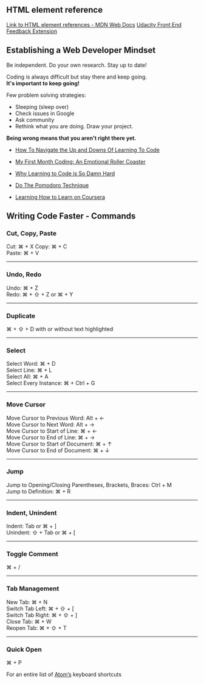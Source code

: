 ## HTML element reference

[Link to HTML element references - MDN Web Docs](https://developer.mozilla.org/en-US/docs/Web/HTML/Element)
[Udacity Front End Feedback Extension](https://chrome.google.com/webstore/detail/udacity-front-end-feedbac/melpgahbngpgnbhhccnopmlmpbmdaeoi)

## Establishing a Web Developer Mindset

Be independent. Do your own research. Stay up to date!

   Coding is always difficult but stay there and keep going.  
   **It's important to keep going!**  

Few problem solving strategies:

- Sleeping (sleep over)
- Check issues in Google
- Ask community
- Rethink what you are doing. Draw your project.

**Being wrong means that you aren't right there yet.**

- [How To Navigate the Up and Downs Of Learning To Code](http://bit.ly/2pNic11)

- [My First Month Coding: An Emotional Roller Coaster](http://bit.ly/2pNDYlc)

- [Why Learning to Code is So Damn Hard](http://bit.ly/1XmpBRF)

- [Do The Pomodoro Technique](https://en.wikipedia.org/wiki/Pomodoro_Technique)

- [Learning How to Learn on Coursera](https://www.coursera.org/learn/learning-how-to-learn)

## Writing Code Faster - Commands

### Cut, Copy, Paste

   Cut: ⌘ + X
   Copy: ⌘ + C  
   Paste: ⌘ + V  

***

### Undo, Redo

   Undo: ⌘ + Z  
   Redo: ⌘ + ⇧ + Z or ⌘ + Y  

***

### Duplicate

   ⌘ + ⇧ + D with or without text highlighted  

***

### Select

   Select Word: ⌘ + D  
   Select Line: ⌘ + L  
   Select All: ⌘ + A  
   Select Every Instance: ⌘ + Ctrl + G  

***

### Move Cursor

   Move Cursor to Previous Word: Alt + ←  
   Move Cursor to Next Word: Alt + →  
   Move Cursor to Start of Line: ⌘ + ←  
   Move Cursor to End of Line: ⌘ + →  
   Move Cursor to Start of Document: ⌘ + ↑  
   Move Cursor to End of Document: ⌘ + ↓  

***

### Jump

   Jump to Opening/Closing Parentheses, Brackets, Braces: Ctrl + M  
   Jump to Definition: ⌘ + R  

***

### Indent, Unindent

   Indent: Tab or ⌘ + ]  
   Unindent: ⇧ + Tab or ⌘ + [  

***

### Toggle Comment

   ⌘ + /  

***

### Tab Management

   New Tab: ⌘ + N  
   Switch Tab Left: ⌘ + ⇧ + [  
   Switch Tab Right: ⌘ + ⇧ + ]  
   Close Tab: ⌘ + W  
   Reopen Tab: ⌘ + ⇧ + T  

***

### Quick Open

   ⌘ + P  

For an entire list of [Atom’s](https://github.com/nwinkler/atom-keyboard-shortcuts) keyboard shortcuts
